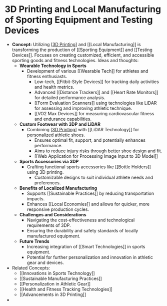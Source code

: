 # 3D Printing and Local Manufacturing of Sporting Equipment and Testing Devices

- **Concept:** Utilizing [[3D Printing]] and [[Local Manufacturing]] is transforming the production of [[Sporting Equipment]] and [[Testing Devices]]. Focuses on creating customized, efficient, and accessible sporting goods and fitness technologies. Ideas and thoughts:
  - **Wearable Technology in Sports**
    - Development of various [[Wearable Tech]] for athletes and fitness enthusiasts.
      - Low-tech, [[Fitbit-Style Devices]] for tracking daily activities and health metrics.
      - Advanced [[Distance Trackers]] and [[Heart Rate Monitors]] for detailed performance analysis.
      - [[Form Evaluation Scanners]] using technologies like LiDAR for assessing and improving athletic technique.
      - [[VO2 Max Devices]] for measuring cardiovascular fitness and endurance capabilities.
  - **Custom Footwear with 3DP and LiDAR**
    - Combining [[3D Printing]] with [[LiDAR Technology]] for personalized athletic shoes.
      - Ensures optimal fit, support, and potentially enhances performance.
      - Aims to reduce injury risks through better shoe design and fit.
      - [[Web Application for Processing Image Input to 3D Model]]
  - **Sports Accessories via 3DP**
    - Crafting functional sports accessories like [[Bottle Holders]] using 3D printing.
      - Customizable designs to suit individual athlete needs and preferences.
  - **Benefits of Localized Manufacturing**
    - Supports [[Sustainable Practices]] by reducing transportation impacts.
    - Enhances [[Local Economies]] and allows for quicker, more responsive production cycles.
  - **Challenges and Considerations**
    - Navigating the cost-effectiveness and technological requirements of 3DP.
    - Ensuring the durability and safety standards of locally manufactured equipment.
  - **Future Trends**
    - Increasing integration of [[Smart Technologies]] in sports equipment.
    - Potential for further personalization and innovation in athletic gear and devices.
- Related Concepts:
  - [[Innovations in Sports Technology]]
  - [[Sustainable Manufacturing Practices]]
  - [[Personalization in Athletic Gear]]
  - [[Health and Fitness Tracking Technologies]]
  - [[Advancements in 3D Printing]]
-

[//begin]: # "Autogenerated link references for markdown compatibility"
[3D Printing]: <3D Printing> "3D Printing"
[//end]: # "Autogenerated link references"
